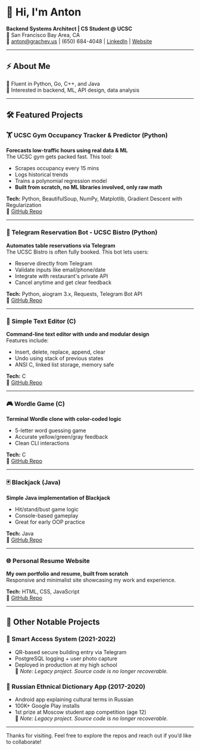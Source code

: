 # 👋 Hi, I'm Anton  
**Backend Systems Architect | CS Student @ UCSC**  
📍 San Francisco Bay Area, CA  
📧 anton@grachev.us | (650) 684-4048 | [LinkedIn](https://www.linkedin.com/in/anton-grachev/) | [Website](https://anton.grachev.us)

---

## ⚡ About Me

🧠 Fluent in Python, Go, C++, and Java   
🚀 Interested in backend, ML, API design, data analysis  

---

## 🛠 Featured Projects

### 🏋️ UCSC Gym Occupancy Tracker & Predictor (Python)
**Forecasts low-traffic hours using real data & ML**  
The UCSC gym gets packed fast. This tool:
- Scrapes occupancy every 15 mins
- Logs historical trends
- Trains a polynomial regression model
- **Built from scratch, no ML libraries involved, only raw math**

**Tech:** Python, BeautifulSoup, NumPy, Matplotlib, Gradient Descent with Regularization  
🔗 [GitHub Repo](https://github.com/ant0n-grachev/occupancy-tracker)

---

### 🤖 Telegram Reservation Bot - UCSC Bistro (Python)
**Automates table reservations via Telegram**  
The UCSC Bistro is often fully booked. This bot lets users:  
- Reserve directly from Telegram  
- Validate inputs like email/phone/date  
- Integrate with restaurant's private API  
- Cancel anytime and get clear feedback  

**Tech:** Python, aiogram 3.x, Requests, Telegram Bot API  
🔗 [GitHub Repo](https://github.com/ant0n-grachev/telegram-reservation-bot)

---

### 📝 Simple Text Editor (C)  
**Command-line text editor with undo and modular design**  
Features include:  
- Insert, delete, replace, append, clear  
- Undo using stack of previous states  
- ANSI C, linked list storage, memory safe  

**Tech:** C  
🔗 [GitHub Repo](https://github.com/ant0n-grachev/simple-text-editor)

---

### 🎮 Wordle Game (C)  
**Terminal Wordle clone with color-coded logic**  
- 5-letter word guessing game  
- Accurate yellow/green/gray feedback  
- Clean CLI interactions  

**Tech:** C  
🔗 [GitHub Repo](https://github.com/ant0n-grachev/wordle-game)

---

### 🃏 Blackjack (Java)  
**Simple Java implementation of Blackjack**  
- Hit/stand/bust game logic  
- Console-based gameplay  
- Great for early OOP practice  

**Tech:** Java  
🔗 [GitHub Repo](https://github.com/ant0n-grachev/BlackJack)

---

### 🌐 Personal Resume Website  
**My own portfolio and resume, built from scratch**  
Responsive and minimalist site showcasing my work and experience.

**Tech:** HTML, CSS, JavaScript  
🔗 [GitHub Repo](https://github.com/ant0n-grachev/ant0n-grachev.github.io)

---

## 🧠 Other Notable Projects

### 🔐 Smart Access System (2021-2022)
- QR-based secure building entry via Telegram  
- PostgreSQL logging + user photo capture  
- Deployed in production at my high school  
📌 *Note: Legacy project. Source code is no longer recoverable.*

### 📖 Russian Ethnical Dictionary App (2017-2020)
- Android app explaining cultural terms in Russian  
- 100K+ Google Play installs  
- 1st prize at Moscow student app competition (age 12)  
📌 *Note: Legacy project. Source code is no longer recoverable.*

---

Thanks for visiting. Feel free to explore the repos and reach out if you’d like to collaborate!
